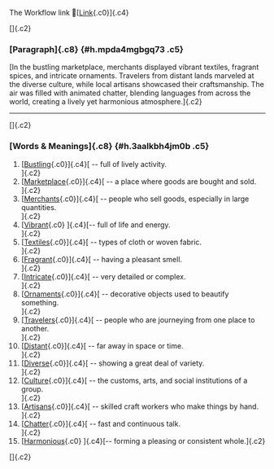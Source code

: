 The Workflow link
👏[[Link](https://www.google.com/url?q=http://www.google.com&sa=D&source=editors&ust=1759164185342657&usg=AOvVaw309GD1OdzHsSdZCeNQN-mw){.c0}]{.c4}

[]{.c2}

### [Paragraph]{.c8} {#h.mpda4mgbgq73 .c5}

[In the bustling marketplace, merchants displayed vibrant textiles,
fragrant spices, and intricate ornaments. Travelers from distant lands
marveled at the diverse culture, while local artisans showcased their
craftsmanship. The air was filled with animated chatter, blending
languages from across the world, creating a lively yet harmonious
atmosphere.]{.c2}

------------------------------------------------------------------------

[]{.c2}

### [Words & Meanings]{.c8} {#h.3aalkbh4jm0b .c5}

1.  [[Bustling](https://www.google.com/url?q=http://www.google.com&sa=D&source=editors&ust=1759164185344040&usg=AOvVaw0TJ6-TK-5kowb2pWwUKXeg){.c0}]{.c4}[ --
    full of lively activity.\
    ]{.c2}
2.  [[Marketplace](https://www.google.com/url?q=http://www.google.com&sa=D&source=editors&ust=1759164185344496&usg=AOvVaw2KqCKm5dEWLx_Db_XoMmEF){.c0}]{.c4}[ --
    a place where goods are bought and sold.\
    ]{.c2}
3.  [[Merchants](https://www.google.com/url?q=http://www.google.com&sa=D&source=editors&ust=1759164185344920&usg=AOvVaw1UWBJEWg8wJd6IRnzHKxYs){.c0}]{.c4}[ --
    people who sell goods, especially in large quantities.\
    ]{.c2}
4.  [[Vibrant](https://www.google.com/url?q=http://www.google.com&sa=D&source=editors&ust=1759164185345342&usg=AOvVaw0GQ1zZCoYXiRFaMpxu1t1x){.c0}
    ]{.c4}[-- full of life and energy.\
    ]{.c2}
5.  [[Textiles](https://www.google.com/url?q=http://www.google.com&sa=D&source=editors&ust=1759164185345560&usg=AOvVaw1Wzz0ddT_VSxLr2vs1-sjz){.c0}]{.c4}[ --
    types of cloth or woven fabric.\
    ]{.c2}
6.  [[Fragrant](https://www.google.com/url?q=http://www.google.com&sa=D&source=editors&ust=1759164185345787&usg=AOvVaw3ljoUJ0jFxvyPY6m5j2Fms){.c0}]{.c4}[ --
    having a pleasant smell.\
    ]{.c2}
7.  [[Intricate](https://www.google.com/url?q=http://www.google.com&sa=D&source=editors&ust=1759164185346027&usg=AOvVaw10a5h_MrhWRkpx9HoxELkt){.c0}]{.c4}[ --
    very detailed or complex.\
    ]{.c2}
8.  [[Ornaments](https://www.google.com/url?q=http://www.google.com&sa=D&source=editors&ust=1759164185346303&usg=AOvVaw0aP30DlInzmizvDxqo0pYD){.c0}]{.c4}[ --
    decorative objects used to beautify something.\
    ]{.c2}
9.  [[Travelers](https://www.google.com/url?q=http://www.google.com&sa=D&source=editors&ust=1759164185346747&usg=AOvVaw1yoKMGYi2PJ0DR6jGKOJd9){.c0}]{.c4}[ --
    people who are journeying from one place to another.\
    ]{.c2}
10. [[Distant](https://www.google.com/url?q=http://www.google.com&sa=D&source=editors&ust=1759164185347455&usg=AOvVaw1LlKRwI5URwwXb9JY3sAne){.c0}]{.c4}[ --
    far away in space or time.\
    ]{.c2}
11. [[Diverse](https://www.google.com/url?q=http://www.google.com&sa=D&source=editors&ust=1759164185347874&usg=AOvVaw26kX6booZHZPej721LlrM-){.c0}]{.c4}[ --
    showing a great deal of variety.\
    ]{.c2}
12. [[Culture](https://www.google.com/url?q=http://www.google.com&sa=D&source=editors&ust=1759164185348537&usg=AOvVaw2X8zye9R7zhTIUSctKRZCm){.c0}]{.c4}[ --
    the customs, arts, and social institutions of a group.\
    ]{.c2}
13. [[Artisans](https://www.google.com/url?q=http://www.google.com&sa=D&source=editors&ust=1759164185348993&usg=AOvVaw0r-eTwuK1Hc6zcwvNwXGAr){.c0}]{.c4}[ --
    skilled craft workers who make things by hand.\
    ]{.c2}
14. [[Chatter](https://www.google.com/url?q=http://www.google.com&sa=D&source=editors&ust=1759164185349439&usg=AOvVaw0i2inf91xH1FS04AyUcYzP){.c0}]{.c4}[ --
    fast and continuous talk.\
    ]{.c2}
15. [[Harmonious](https://www.google.com/url?q=http://www.google.com&sa=D&source=editors&ust=1759164185349782&usg=AOvVaw1l2OMKjYnGd2HOPNWKZMqf){.c0}
    ]{.c4}[-- forming a pleasing or consistent whole.]{.c2}

[]{.c2}
